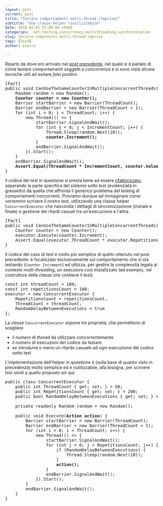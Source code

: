 ```yaml
---
layout: post
current: post
title: "Testare comportamenti multi-thread (reprise)"
subtitle: "Una classe helper riutilizzabile"
date: 2018-02-01 07:00:00 +0100
categories: .net,testing,concurrency,multithreading,synchronization
slug: testare-componenti.multi-thread-reprise
tags: [Tech]
author: pietro

---
```

Riparto da dove ero arrivato nel [post precedente](testare-comportamenti-multi-thread), nel quale si è parlato di come testare comportamenti soggetti a concorrenza e si sono viste alcune tecniche utili ad evitare *falsi positivi*: 
<pre>
[Fact]
public void CanUseTheSameCounterInMultipleConcurrentThreads() {
    Random random = new Random();
    <strong>Counter counter = new Counter();</strong>
    Barrier startBarrier = new Barrier(ThreadCount);
    Barrier endBarrier = new Barrier(ThreadCount + 1);
    for (int i = 0; i < ThreadCount; i++) {
        new Thread(() => {
            startBarrier.SignalAndWait();
            for (int j = 0; j < IncrementCount; j++) {
                Thread.Sleep(random.Next(10));
                <strong>counter.Increment();</strong>
            }
            endBarrier.SignalAndWait();
        }).Start();
    }
    endBarrier.SignalAndWait();
    <strong>Assert.Equal(ThreadCount * IncrementCount, counter.Value);</strong>
}
</pre>

Il codice del test in questione si presta bene ad essere [rifattorizzato](https://en.wikipedia.org/wiki/Code_refactoring), separando la parte specifica del *sistema sotto test* (evidenziata in grassetto) da quella che affronta il generico problema del testing di comportamenti concorrenti.
Proviamo dunque ad immaginare come vorremmo scrivere il nostro test, utilizzando una classe helper `ConcurrentExecutor` che nasconda i dettagli di sincronizzazione (iniziale e finale) e gestione dei ritardi casuali tra un'esecuzione e l'altra:

<pre>
[Fact]
public void CanUseTheSameCounterInMultipleConcurrentThreads() {
    Counter counter = new Counter();
    executor.Execute(counter.Increment);
    Assert.Equal(executor.ThreadCount * executor.RepetitionsCount, counter.Value);
}
</pre>

Il codice del caso di test è molto più semplice di quello ottenuto nel post precedente: è focalizzato esclusivamente sul comportamento che si sta testando (`Counter.Increment`) ed utilizza, per gestire la complessità legata al contesto *multi-threading*, un esecutore così inizializzato (ad esempio, nel costruttore della classe che contiene il test):
<pre>
const int threadCount = 100;
const int repetitionsCount = 100;
executor = new ConcurrentExecutor {
    RepetitionsCount = repetitionsCount,
    ThreadCount = threadCount,
    RandomDelayBetweenExecutions = true
};  
</pre>
La classe `ConcurrentExecutor` espone tre proprietà, che permettono di scegliere
- il numero di *thread* da utilizzare concorrentemente
- il numero di esecuzioni del codice da testare
- se introdurre o meno un ritardo casuale ad ogni esecuzione del codice sotto test

L'implementazione dell'helper in questione è (sulla base di quanto visto in precedenza) molto semplice ed è riutilizzabile, alla bisogna, per scrivere test simili a quello proposto sin qui:
<pre>
public class ConcurrentExecutor {
    public int ThreadCount { get; set; } = 50;
    public int RepetitionsCount { get; set; } = 200;
    public bool RandomDelayBetweenExecutions { get; set; } = true;

    private readonly Random random = new Random();

    public void Execute(<strong>Action action</strong>) {
        Barrier startBarrier = new Barrier(ThreadCount);
        Barrier endBarrier = new Barrier(ThreadCount + 1);
        for (int i = 0; i < ThreadCount; i++) {
            new Thread(() => {
                startBarrier.SignalAndWait();
                for (int j = 0; j < RepetitionsCount; j++) {
                    if (RandomDelayBetweenExecutions) {
                        Thread.Sleep(random.Next(10));
                    }
                    <strong>action();</strong>
                }
                endBarrier.SignalAndWait();
            }).Start();
        }
        endBarrier.SignalAndWait();
    }
}
</pre>